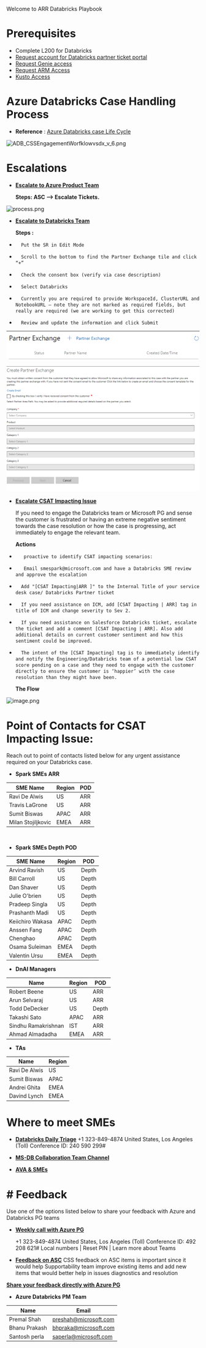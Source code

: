 Welcome to ARR Databricks Playbook

# 	Prerequisites
- Complete L200 for Databricks
- 	[Request account for Databricks partner ticket portal](https://dev.azure.com/Supportability/AzureDataBricks/_wiki/wikis/AzureDataBricks.wiki/312119/Databricks-Partner-Access)
- [Request Genie access](https://dev.azure.com/supportability/AzureDataBricks/_wiki/wikis/AzureDataBricks.wiki/312340/Genie)
- [Request ARM Access](https://dev.azure.com/supportability/AzureDataBricks/_wiki/wikis/AzureDataBricks.wiki/312122/Get-ARM-Access)
- [Kusto Access](https://dev.azure.com/supportability/AzureDataBricks/_wiki/wikis/AzureDataBricks.wiki/312122/Get-ARM-Access)

# Azure Databricks Case Handling Process

- **Reference** : [Azure Databricks case Life Cycle](https://dev.azure.com/supportability/AzureDataBricks/_wiki/wikis/AzureDataBricks.wiki/337055/Case-Life-Cycle-and-Escalation)

<IMG  src="https://dev.azure.com/Supportability/5e48464c-3501-44a0-a6e0-8839f7cd21f0/_apis/git/repositories/af110ba9-8ac6-40c3-ae01-d63c5a9ffa00/Items?path=%2F.attachments%2FADB_CSSEngagementWorfklowvsdx_v_6-1c476c9a-3842-4b36-ab05-e609c16e8ac9.png&amp;download=false&amp;resolveLfs=true&amp;%24format=octetStream&amp;api-version=5.0-preview.1&amp;sanitize=true&amp;versionDescriptor.version=wikiMaster"  alt="ADB_CSSEngagementWorfklowvsdx_v_6.png"/>

# Escalations
- [**Escalate to Azure Product Team**](https://dev.azure.com/supportability/AzureDataBricks/_wiki/wikis/AzureDataBricks.wiki/333941/Escalate-to-Product-Group-team)

   **Steps: ASC --> Escalate Tickets.** 

<IMG  src="https://dev.azure.com/Supportability/5e48464c-3501-44a0-a6e0-8839f7cd21f0/_apis/git/repositories/af110ba9-8ac6-40c3-ae01-d63c5a9ffa00/Items?path=%2F.attachments%2Fprocess-c2da8156-bfc4-4ecf-92b7-2470d839212e.png&amp;download=false&amp;resolveLfs=true&amp;%24format=octetStream&amp;api-version=5.0-preview.1&amp;sanitize=true&amp;versionDescriptor.version=wikiMaster"  alt="process.png"/>


- [**Escalate to Databricks Team**](https://dev.azure.com/Supportability/AzureDataBricks/_wiki/wikis/AzureDataBricks.wiki/312121/Engaging-Databricks-Support)

    **Steps :**
-       Put the SR in Edit Mode
-       Scroll to the bottom to find the Partner Exchange tile and click “+” 
-       Check the consent box (verify via case description)
-       Select Databricks
-       Currently you are required to provide WorkspaceId, ClusterURL and NotebookURL – note they are not marked as required fields, but really are required (we are working to get this corrected)
-       Review and update the information and click Submit
    
![image.png](/.attachments/image-3d305973-bcfc-4abc-a9db-324b2ea4e4a5.png)

  
![image.png](/.attachments/image-b92d1295-2513-412e-baaf-089bace8b6c2.png)


- **[Escalate CSAT Impacting Issue](https://dev.azure.com/Supportability/AzureDataBricks/_wiki/wikis/AzureDataBricks.wiki/312129/Escalating-CSAT-Impacting-Collaborations-and-ICMs)**
     
     If you need to engage the Databricks team or Microsoft PG and sense the customer is frustrated or having an extreme negative sentiment towards the case resolution or how the case is progressing, act immediately to engage the relevant team.

     **Actions**

-        proactive to identify CSAT impacting scenarios: 
       
-        Email smespark@microsoft.com and have a Databricks SME review and approve the escalation
-       Add "[CSAT Impacting|ARR ]" to the Internal Title of your service desk case/ Databricks Partner ticket
-       If you need assistance on ICM, add [CSAT Impacting | ARR] tag in title of ICM and change severity to Sev 2.
-       If you need assistance on Salesforce Databricks ticket, escalate the ticket and add a comment [CSAT Impacting | ARR]. Also add additional details on current customer sentiment and how this sentiment could be improved.
-       The intent of the [CSAT Impacting] tag is to immediately identify and notify the Engineering/Databricks team of a potential low CSAT score pending on a case and they need to engage with the customer directly to ensure the customer is ‘happier’ with the case resolution than they might have been.

    **The Flow**

<IMG  src="https://dev.azure.com/Supportability/5e48464c-3501-44a0-a6e0-8839f7cd21f0/_apis/git/repositories/af110ba9-8ac6-40c3-ae01-d63c5a9ffa00/Items?path=%2F.attachments%2Fimage-3e5882d7-3e9b-4b28-aa66-b071fb5f0126.png&amp;download=false&amp;resolveLfs=true&amp;%24format=octetStream&amp;api-version=5.0-preview.1&amp;sanitize=true&amp;versionDescriptor.version=wikiMaster"  alt="image.png"/>

# **Point of Contacts for CSAT Impacting Issue:**
 Reach out to point of contacts listed below for any urgent assistance required on your Databricks case.

- **Spark SMEs ARR**



|SME Name  | Region  | POD |
|--|--|--|
| Ravi De Alwis     | US     | ARR
| Travis LaGrone    | US     | ARR 
 Sumit Biswas       | APAC   | ARR
| Milan Stojiljkovic|EMEA    | ARR

</br>

- **Spark SMEs Depth POD**

| SME Name       | Region | POD |       
|----------------|--------|-----
| Arvind Ravish  | US     | Depth
| Bill Carroll   | US     | Depth
| Dan Shaver     | US     | Depth
| Julie O'brien  | US     | Depth
| Pradeep Singla | US     | Depth
| Prashanth Madi | US     | Depth
| Keiichiro Wakasa|APAC   | Depth
| Anssen Fang    |APAC    | Depth
| Chenghao       |APAC    | Depth
| Osama Suleiman | EMEA   | Depth
| Valentin Ursu  | EMEA   | Depth


- **DnAI Managers**


|Name|Region | POD |
|--|--|--|
|Robert Beene  |US  |ARR  |
|Arun Selvaraj  |US  |ARR  |
|Todd DeDecker  |US |Depth  |
|Takashi Sato  | APAC |ARR  |
|Sindhu Ramakrishnan| IST| ARR|
|Ahmad Almadadha|EMEA | ARR

- **TAs**


|Name|Region  |
|--|--|
|Ravi De Alwis | US  |
|Sumit Biswas  | APAC |
|Andrei Ghita | EMEA
|Davind Lynch | EMEA


# **Where to meet SMEs**

- [**Databricks Daily Triage**](https://teams.microsoft.com/l/meetup-join/19%3a93390622a39540688485d3d7aa5f4417%40thread.skype/1581321489861?context=%7b%22Tid%22%3a%2272f988bf-86f1-41af-91ab-2d7cd011db47%22%2c%22Oid%22%3a%224110b7eb-44d2-4957-97ef-e230bccfb3ad%22%7d) 
+1 323-849-4874   United States, Los Angeles (Toll) 
Conference ID: 240 590 299# 

- [**MS-DB Collaboration Team Channel**](https://teams.microsoft.com/l/team/19%3ae9378aa4561347a4b7caa8bd9449582d%40thread.skype/conversations?groupId=6e2c8e3b-d28c-4a20-8a94-2d2663a34268&tenantId=72f988bf-86f1-41af-91ab-2d7cd011db47) 

- **[AVA & SMEs](https://dev.azure.com/Supportability/AzureDataBricks/_wiki/wikis/AzureDataBricks.wiki/312127/Ava)**

# **# Feedback**
Use one of the options listed below to share your feedback with Azure and Databricks PG teams

- **[Weekly call with Azure PG](https://teams.microsoft.com/l/meetup-join/19%3ameeting_MmMwMDU5OWItMWEwNC00N2JlLWIwZDktNTczNzRmYTY3NWM5%40thread.v2/0?context=%7b%22Tid%22%3a%2272f988bf-86f1-41af-91ab-2d7cd011db47%22%2c%22Oid%22%3a%2285f72a5e-c1f4-42d4-bbbd-eeaa9e344d77%22%7d)**

     +1 323-849-4874   United States, Los Angeles (Toll) 
Conference ID: 492 208 621# 
Local numbers | Reset PIN | Learn more about Teams 

- **[Feedback on ASC](https://dev.azure.com/Supportability/AzureDataBricks/_wiki/wikis/AzureDataBricks.wiki/337516/Provide-ASC-Feedback)**
CSS feedback on ASC items is important since it would help Supportability team improve existing items and add new items that would better help in issues diagnostics and resolution

<a href="mailto:preshah@microsoft.com;saperla@microsoft.com;bhpraka@microsoft.com">**Share your feedback directly with Azure PG**</a> 

- **Azure Databricks PM Team**

|Name|Email|
|--|--|
| Premal Shah |preshah@microsoft.com
| Bhanu Prakash |bhpraka@microsoft.com
| Santosh perla |saperla@microsoft.com 












 





         
    
